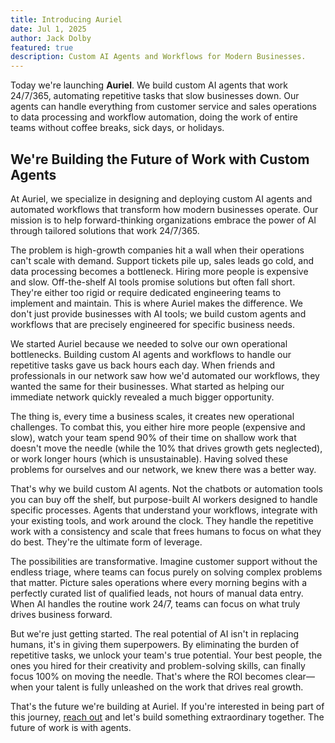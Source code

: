 ```yaml
---
title: Introducing Auriel
date: Jul 1, 2025
author: Jack Dolby
featured: true
description: Custom AI Agents and Workflows for Modern Businesses.
---
```


Today we're launching **Auriel**. We build custom AI agents that work 24/7/365, automating repetitive tasks that slow businesses down. Our agents can handle everything from customer service and sales operations to data processing and workflow automation, doing the work of entire teams without coffee breaks, sick days, or holidays.

## We're Building the Future of Work with Custom Agents

At Auriel, we specialize in designing and deploying custom AI agents and automated workflows that transform how modern businesses operate. Our mission is to help forward-thinking organizations embrace the power of AI through tailored solutions that work 24/7/365.

The problem is high-growth companies hit a wall when their operations can't scale with demand. Support tickets pile up, sales leads go cold, and data processing becomes a bottleneck. Hiring more people is expensive and slow. Off-the-shelf AI tools promise solutions but often fall short. They're either too rigid or require dedicated engineering teams to implement and maintain. This is where Auriel makes the difference. We don't just provide businesses with AI tools; we build custom agents and workflows that are precisely engineered for specific business needs. 

We started Auriel because we needed to solve our own operational bottlenecks. Building custom AI agents and workflows to handle our repetitive tasks gave us back hours each day. When friends and professionals in our network saw how we'd automated our workflows, they wanted the same for their businesses. What started as helping our immediate network quickly revealed a much bigger opportunity.

The thing is, every time a business scales, it creates new operational challenges. To combat this, you either hire more people (expensive and slow), watch your team spend 90% of their time on shallow work that doesn't move the needle (while the 10% that drives growth gets neglected), or work longer hours (which is unsustainable). Having solved these problems for ourselves and our network, we knew there was a better way.

That's why we build custom AI agents. Not the chatbots or automation tools you can buy off the shelf, but purpose-built AI workers designed to handle specific processes. Agents that understand your workflows, integrate with your existing tools, and work around the clock. They handle the repetitive work with a consistency and scale that frees humans to focus on what they do best. They're the ultimate form of leverage.

The possibilities are transformative. Imagine customer support without the endless triage, where teams can focus purely on solving complex problems that matter. Picture sales operations where every morning begins with a perfectly curated list of qualified leads, not hours of manual data entry. When AI handles the routine work 24/7, teams can focus on what truly drives business forward.

But we're just getting started. The real potential of AI isn't in replacing humans, it's in giving them superpowers. By eliminating the burden of repetitive tasks, we unlock your team's true potential. Your best people, the ones you hired for their creativity and problem-solving skills, can finally focus 100% on moving the needle. That's where the ROI becomes clear—when your talent is fully unleashed on the work that drives real growth. 

That's the future we're building at Auriel. If you're interested in being part of this journey, [reach out](/get-started) and let's build something extraordinary together. The future of work is with agents.